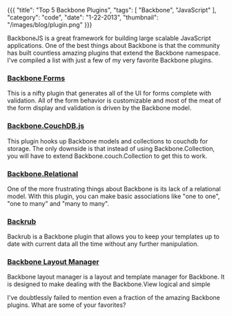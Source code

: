 {{{
    "title": "Top 5 Backbone Plugins",
    "tags": [ "Backbone", "JavaScript" ],
    "category": "code",
    "date": "1-22-2013",
    "thumbnail": "/images/blog/plugin.png"
}}}

BackboneJS is a great framework for building large scalable JavaScript applications. One of the best things about Backbone is that the community has built countless amazing plugins that extend the Backbone namespace. I've compiled a list with just a few of my very favorite Backbone plugins.

### [Backbone Forms](https://github.com/powmedia/backbone-forms)

This is a nifty plugin that generates all of the UI for forms complete with validation. All of the form behavior is customizable and most of the meat of the form display and validation is driven by the Backbone model.

### [Backbone.CouchDB.js](https://github.com/pyronicide/backbone.couchdb.js)

This plugin hooks up Backbone models and collections to couchdb for storage. The only downside is that instead of using Backbone.Collection, you will have to extend Backbone.couch.Collection to get this to work.

### [Backbone.Relational](https://github.com/PaulUithol/Backbone-relational)

One of the more frustrating things about Backbone is its lack of a relational model. With this plugin, you can make basic associations like "one to one", "one to many" and "many to many".

### [Backrub](https://github.com/juggy/backrub)

Backrub is a Backbone plugin that allows you to keep your templates up to date with current data all the time without any further manipulation.

### [Backbone Layout Manager](https://github.com/tbranyen/backbone.layoutmanager)

Backbone layout manager is a layout and template manager for Backbone. It is designed to make dealing with the Backbone.View logical and simple

I've doubtlessly failed to mention even a fraction of the amazing Backbone plugins. What are some of your favorites?